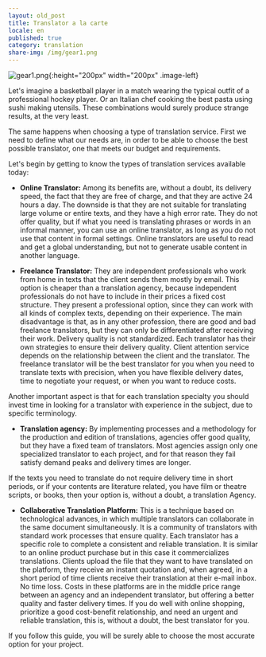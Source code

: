 ```yaml
---
layout: old_post
title: Translator a la carte
locale: en
published: true
category: translation
share-img: /img/gear1.png
---
```

![gear1.png]({{site.baseurl}}/img/gear1.png){:height="200px" width="200px" .image-left}

Let's imagine a basketball player in a match wearing the typical outfit of a professional hockey player. Or an Italian chef cooking the best pasta using sushi making utensils. These combinations would surely produce strange results, at the very least.

The same happens when choosing a type of translation service. First we need to define what our needs are, in order to be able to choose the best possible translator, one that meets our budget and requirements.

Let's begin by getting to know the types of translation services available today:

* **Online Translator:** Among its benefits are, without a doubt, its delivery speed, the fact that they are free of charge, and that they are active 24 hours a day. The downside is that they are not suitable for translating large volume or entire texts, and they have a high error rate. They do not offer quality, but if what you need is translating phrases or words in an informal manner, you can use an online translator, as long as you do not use that content in formal settings. Online translators are useful to read and get a global understanding, but not to generate usable content in another language.

* **Freelance Translator:** They are independent professionals who work from home in texts that the client sends them mostly by email. This option is cheaper than a translation agency, because independent professionals do not have to include in their prices a fixed cost structure. They present a professional option, since they can work with all kinds of complex texts, depending on their experience. The main disadvantage is that, as in any other profession, there are good and bad freelance translators, but they can only be differentiated after receiving their work. Delivery quality is not standardized. Each translator has their own strategies to ensure their delivery quality. Client attention service depends on the relationship between the client and the translator. The freelance translator will be the best translator for you when you need to translate texts with precision, when you have flexible delivery dates, time to negotiate your request, or when you want to reduce costs.

Another important aspect is that for each translation specialty you should invest time in looking for a translator with experience in the subject, due to specific terminology.

* **Translation agency:** By implementing processes and a methodology for the production and edition of translations, agencies offer good quality, but they have a fixed team of translators. Most agencies assign only one specialized translator to each project, and for that reason they fail satisfy demand peaks and delivery times are longer.

If the texts you need to translate do not require delivery time in short periods, or if your contents are literature related, you have film or theatre scripts, or books, then your option is, without a doubt, a translation Agency.

* **Collaborative Translation Platform:** This is a technique based on technological advances, in which multiple translators can collaborate in the same document simultaneously. It is a community of translators with standard work processes that ensure quality. Each translator has a specific role to complete a consistent and reliable translation. It is similar to an online product purchase but in this case it commercializes translations. Clients upload the file that they want to have translated on the platform, they receive an instant quotation and, when agreed, in a short period of time clients receive their translation at their e-mail inbox. No time loss. Costs in these platforms are in the middle price range between an agency and an independent translator, but offering a better quality and faster delivery times. If you do well with online shopping, prioritize a good cost-benefit relationship, and need an urgent and reliable translation, this is, without a doubt, the best translator for you.

If you follow this guide, you will be surely able to choose the most accurate option for your project.
